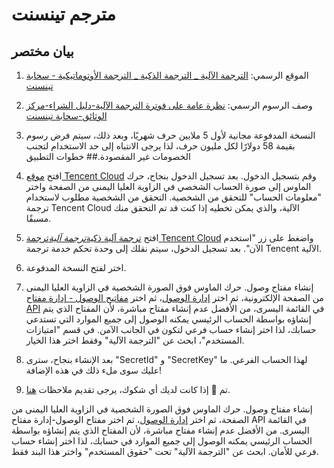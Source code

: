 # مترجم تينسنت

## بيان مختصر

1. الموقع الرسمي: [الترجمة الآلية _ الترجمة الذكية _ الترجمة الأوتوماتيكية - سحابة تينسنت](https://cloud.tencent.com/product/tmt)
2. وصف الرسوم الرسمي: [نظرة عامة على فوترة الترجمة الآلية-دليل الشراء-مركز الوثائق-سحابة تينسنت](https://cloud.tencent.com/document/product/551/35017)
3. النسخة المدفوعة مجانية لأول 5 ملايين حرف شهريًا، وبعد ذلك، سيتم فرض رسوم بقيمة 58 دولارًا لكل مليون حرف، لذا يرجى الانتباه إلى حد الاستخدام لتجنب الخصومات غير المقصودة.## خطوات التطبيق

4. افتح [موقع Tencent Cloud](https://cloud.tencent.com/) وقم بتسجيل الدخول. بعد تسجيل الدخول بنجاح، حرك الماوس إلى صورة الحساب الشخصي في الزاوية العليا اليمنى من الصفحة واختر "معلومات الحساب" للتحقق من الشخصية. التحقق من الشخصية مطلوب لاستخدام ترجمة Tencent Cloud الآلية، والذي يمكن تخطيه إذا كنت قد تم التحقق منك مسبقًا.
5. افتح [ترجمة آلية ذكية*ترجمة آلية*ترجمة Tencent Cloud](https://cloud.tencent.com/product/tmt) واضغط على زر "استخدم الآن". بعد تسجيل الدخول، سيتم نقلك إلى وحدة تحكم خدمة ترجمة Tencent الآلية.
6. اختر لفتح النسخة المدفوعة.
7. إنشاء مفتاح وصول. حرك الماوس فوق الصورة الشخصية في الزاوية العليا اليمنى من الصفحة الإلكترونية، ثم اختر [إدارة الوصول](https://console.cloud.tencent.com/cam/overview)، ثم اختر [مفاتيح الوصول - إدارة مفتاح API](https://console.cloud.tencent.com/cam/capi) في القائمة اليسرى، من الأفضل عدم إنشاء مفتاح مباشرة، لأن المفتاح الذي يتم إنشاؤه بواسطة الحساب الرئيسي يمكنه الوصول إلى جميع الموارد التي تستدعي حسابك، لذا اختر إنشاء حساب فرعي لتكون في الجانب الآمن. في قسم "امتيازات المستخدم"، ابحث عن "الترجمة الآلية" وفقط اختر هذا الخيار.
8. بعد الإنشاء بنجاح، سترى "SecretId" و "SecretKey" لهذا الحساب الفرعي. ما عليك سوى ملء ذلك في هذه الإضافة!
9. تم 🎉 إذا كانت لديك أي شكوك، يرجى تقديم ملاحظات [هنا](https://github.com/immersive-translate/immersive-translate/issues/137).

إنشاء مفتاح وصول. حرك الماوس فوق الصورة الشخصية في الزاوية العليا اليمنى من الصفحة، ثم اختر [إدارة الوصول](https://console.cloud.tencent.com/cam/overview)، ثم اختر مفتاح الوصول-إدارة مفتاح API في القائمة اليسرى. من الأفضل عدم إنشاء مفتاح مباشرة، لأن المفتاح الذي يتم إنشاؤه بواسطة الحساب الرئيسي يمكنه الوصول إلى جميع الموارد في حسابك، لذا اختر إنشاء حساب فرعي للأمان. ابحث عن "الترجمة الآلية" تحت "حقوق المستخدم" واختر هذا البند فقط.
